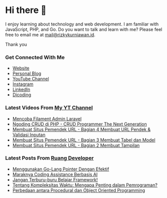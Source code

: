 # Hi there 👋

I enjoy learning about technology and web development. I am familiar with JavaScript, PHP, and Go. Do you want to talk and learn with me? Please feel free to email me at mail@rizkykurniawan.id.

Thank you

### Get Connected With Me
- [Website](https://www.rizkykurniawan.id)
- [Personal Blog](https://kykurniawan.com)
- [YouTube Channel](https://www.youtube.com/kykurniawan)
- [Instagram](https://instagram.com/qwertykurniawan)
- [LinkedIn](https://www.linkedin.com/in/kykurniawan/)
- [Dicoding](https://www.dicoding.com/users/rizkykurniawan)

### Latest Videos From [My YT Channel](https://www.youtube.com/kykurniawan)
<!-- YOUTUBE:START -->
- [Mencoba Filament Admin Laravel](https://www.youtube.com/watch?v=I2gtdn-S9h8)
- [Ngoding CRUD di PHP -  CRUD Programmer The Next Generation](https://www.youtube.com/watch?v=vr0OO-IQ4w4)
- [Membuat Situs Pemendek URL - Bagian 4 Membuat URL Pendek &amp; Validasi Inputan](https://www.youtube.com/watch?v=zmLwSpuMzKY)
- [Membuat Situs Pemendek URL - Bagian 3 Membuat Tabel dan Model](https://www.youtube.com/watch?v=YPmMm17XQDc)
- [Membuat Situs Pemendek URL - Bagian 2 Membuat Tampilan](https://www.youtube.com/watch?v=fW2CVksow9k)
<!-- YOUTUBE:END -->

### Latest Posts From [Ruang Developer](https://www.ruangdeveloper.com)
<!-- RUANGDEVELOPER:START -->
- [Menggunakan Go-Lang Pointer Dengan Efektif](https://blog.ruangdeveloper.com/menggunakan-go-lang-pointer-dengan-efektif/)
- [Maraknya Coding Assistance Berbasis AI](https://blog.ruangdeveloper.com/maraknya-coding-assistance-berbasis-ai/)
- [Jangan Terburu-buru Belajar Framework!](https://blog.ruangdeveloper.com/jangan-terburu-buru-belajar-framework/)
- [Tentang Kompleksitas Waktu: Mengapa Penting dalam Pemrograman?](https://blog.ruangdeveloper.com/tentang-kompleksitas-waktu-mengapa-penting-dalam-pemrograman/)
- [Perbedaan antara Procedural dan Object Oriented Programming](https://blog.ruangdeveloper.com/perbedaan-antara-procedural-dan-object-oriented-programming/)
<!-- RUANGDEVELOPER:END -->

